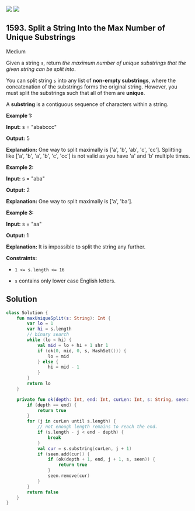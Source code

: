 [![](https://img.shields.io/github/stars/javadev/LeetCode-in-Kotlin?label=Stars&style=flat-square)](https://github.com/javadev/LeetCode-in-Kotlin)
[![](https://img.shields.io/github/forks/javadev/LeetCode-in-Kotlin?label=Fork%20me%20on%20GitHub%20&style=flat-square)](https://github.com/javadev/LeetCode-in-Kotlin/fork)

## 1593\. Split a String Into the Max Number of Unique Substrings

Medium

Given a string `s`, return _the maximum number of unique substrings that the given string can be split into_.

You can split string `s` into any list of **non-empty substrings**, where the concatenation of the substrings forms the original string. However, you must split the substrings such that all of them are **unique**.

A **substring** is a contiguous sequence of characters within a string.

**Example 1:**

**Input:** s = "ababccc"

**Output:** 5

**Explanation:** One way to split maximally is ['a', 'b', 'ab', 'c', 'cc']. Splitting like ['a', 'b', 'a', 'b', 'c', 'cc'] is not valid as you have 'a' and 'b' multiple times.

**Example 2:**

**Input:** s = "aba"

**Output:** 2

**Explanation:** One way to split maximally is ['a', 'ba'].

**Example 3:**

**Input:** s = "aa"

**Output:** 1

**Explanation:** It is impossible to split the string any further.

**Constraints:**

*   `1 <= s.length <= 16`

*   `s` contains only lower case English letters.

## Solution

```kotlin
class Solution {
    fun maxUniqueSplit(s: String): Int {
        var lo = 1
        var hi = s.length
        // binary search
        while (lo < hi) {
            val mid = lo + hi + 1 shr 1
            if (ok(0, mid, 0, s, HashSet())) {
                lo = mid
            } else {
                hi = mid - 1
            }
        }
        return lo
    }

    private fun ok(depth: Int, end: Int, curLen: Int, s: String, seen: MutableSet<String>): Boolean {
        if (depth == end) {
            return true
        }
        for (j in curLen until s.length) {
            // not enough length remains to reach the end.
            if (s.length - j < end - depth) {
                break
            }
            val cur = s.substring(curLen, j + 1)
            if (seen.add(cur)) {
                if (ok(depth + 1, end, j + 1, s, seen)) {
                    return true
                }
                seen.remove(cur)
            }
        }
        return false
    }
}
```